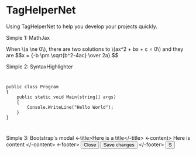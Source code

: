 # TagHelperNet
Using TagHelperNet to help you develop your projects quickly.

Simple 1: MathJax
<import-MathJax config="Recommand"></import-MathJax>
<p>
    When \(a \ne 0\), there are two solutions to \(ax^2 + bx + c = 0\) and they are
    $$x = {-b \pm \sqrt{b^2-4ac} \over 2a}.$$
</p>


Simple 2: SyntaxHighlighter
<Import-SyntaxHighlighter></Import-SyntaxHighlighter>

<code np-language="CSharp">
<pre>
public class Program
{
    public static void Main(string[] args)
    {
        Console.WriteLine("Hello World");
    }
}
</pre>
</code>


Simple 3: Bootstrap's modal
<bs-modal id="default_modal">
    <-title>Here is a title</-title>
    <-content>
        Here is content
    </-content>
    <-footer>
        <button type="button" class="btn btn-default" data-dismiss="modal">Close</button>
        <button type="button" class="btn btn-primary">Save changes</button>
    </-footer>
</bs-modal>
<button type="button" data-toggle="modal" data-target="#default_modal">S</button>

